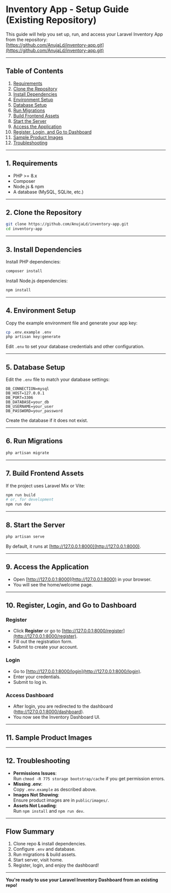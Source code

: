 # Inventory App - Setup Guide (Existing Repository)

This guide will help you set up, run, and access your Laravel Inventory App from the repository:  
[https://github.com/AnujaLd/inventory-app.git](https://github.com/AnujaLd/inventory-app.git)

---

## Table of Contents

1. [Requirements](#requirements)
2. [Clone the Repository](#clone)
3. [Install Dependencies](#install-deps)
4. [Environment Setup](#env)
5. [Database Setup](#db)
6. [Run Migrations](#migrate)
7. [Build Frontend Assets](#frontend)
8. [Start the Server](#server)
9. [Access the Application](#access)
10. [Register, Login, and Go to Dashboard](#userflow)
11. [Sample Product Images](#images)
12. [Troubleshooting](#troubleshooting)

---

## 1. Requirements <a name="requirements"></a>

- PHP >= 8.x
- Composer
- Node.js & npm
- A database (MySQL, SQLite, etc.)

---

## 2. Clone the Repository <a name="clone"></a>

```bash
git clone https://github.com/AnujaLd/inventory-app.git
cd inventory-app
```

---

## 3. Install Dependencies <a name="install-deps"></a>

Install PHP dependencies:

```bash
composer install
```

Install Node.js dependencies:

```bash
npm install
```

---

## 4. Environment Setup <a name="env"></a>

Copy the example environment file and generate your app key:

```bash
cp .env.example .env
php artisan key:generate
```

Edit `.env` to set your database credentials and other configuration.

---

## 5. Database Setup <a name="db"></a>

Edit the `.env` file to match your database settings:

```
DB_CONNECTION=mysql
DB_HOST=127.0.0.1
DB_PORT=3306
DB_DATABASE=your_db
DB_USERNAME=your_user
DB_PASSWORD=your_password
```

Create the database if it does not exist.

---

## 6. Run Migrations <a name="migrate"></a>

```bash
php artisan migrate
```

---

## 7. Build Frontend Assets <a name="frontend"></a>

If the project uses Laravel Mix or Vite:

```bash
npm run build
# or, for development
npm run dev
```

---

## 8. Start the Server <a name="server"></a>

```bash
php artisan serve
```

By default, it runs at [http://127.0.0.1:8000](http://127.0.0.1:8000).

---

## 9. Access the Application <a name="access"></a>

- Open [http://127.0.0.1:8000](http://127.0.0.1:8000) in your browser.
- You will see the home/welcome page.

---

## 10. Register, Login, and Go to Dashboard <a name="userflow"></a>

### Register

- Click **Register** or go to [http://127.0.0.1:8000/register](http://127.0.0.1:8000/register).
- Fill out the registration form.
- Submit to create your account.

### Login

- Go to [http://127.0.0.1:8000/login](http://127.0.0.1:8000/login).
- Enter your credentials.
- Submit to log in.

### Access Dashboard

- After login, you are redirected to the dashboard (http://127.0.0.1:8000/dashboard).
- You now see the Inventory Dashboard UI.

---

## 11. Sample Product Images <a name="images"></a>

---

## 12. Troubleshooting <a name="troubleshooting"></a>

- **Permissions Issues**:  
  Run `chmod -R 775 storage bootstrap/cache` if you get permission errors.
- **Missing .env**:  
  Copy `.env.example` as described above.
- **Images Not Showing**:  
  Ensure product images are in `public/images/`.
- **Assets Not Loading**:  
  Run `npm install` and `npm run dev`.

---

## Flow Summary

1. Clone repo & install dependencies.
2. Configure `.env` and database.
3. Run migrations & build assets.
4. Start server, visit home.
5. Register, login, and enjoy the dashboard!

---

**You're ready to use your Laravel Inventory Dashboard from an existing repo!**
